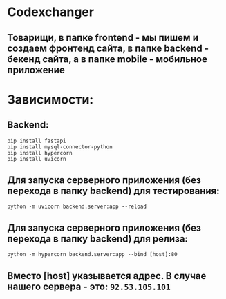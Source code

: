 # Codexchanger
## Товарищи, в папке frontend - мы пишем и создаем фронтенд сайта, в папке backend - бекенд сайта, а в папке mobile - мобильное приложение
# Зависимости:
## Backend:
```
pip install fastapi
pip install mysql-connector-python
pip install hypercorn
pip install uvicorn
```
## Для запуска серверного приложения (без перехода в папку backend) для тестирования:
```
python -m uvicorn backend.server:app --reload
```
## Для запуска серверного приложения (без перехода в папку backend) для релиза:
```
python -m hypercorn backend.server:app --bind [host]:80
```
## Вместо [host] указывается адрес. В случае нашего сервера - это: ```92.53.105.101```
